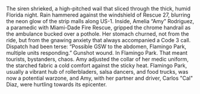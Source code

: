 The siren shrieked, a high-pitched wail that sliced through the thick, humid Florida night. Rain hammered against the windshield of Rescue 27, blurring the neon glow of the strip malls along US-1. Inside, Amelia “Amy” Rodriguez, a paramedic with Miami-Dade Fire Rescue, gripped the chrome handrail as the ambulance bucked over a pothole. Her stomach churned, not from the ride, but from the gnawing anxiety that always accompanied a Code 3 call. Dispatch had been terse: “Possible GSW to the abdomen, Flamingo Park, multiple units responding.” Gunshot wound. In Flamingo Park. That meant tourists, bystanders, chaos.  Amy adjusted the collar of her medic uniform, the starched fabric a cold comfort against the sticky heat.  Flamingo Park, usually a vibrant hub of rollerbladers, salsa dancers, and food trucks, was now a potential warzone, and Amy, with her partner and driver, Carlos "Cal" Diaz, were hurtling towards its epicenter.
